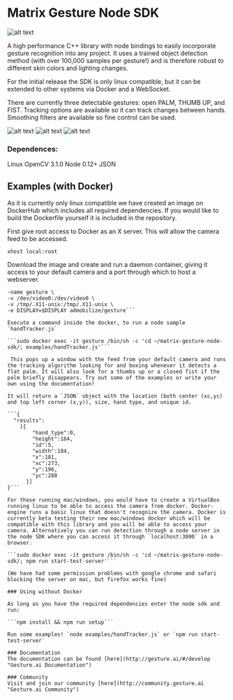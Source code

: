# Matrix Gesture Node SDK
![alt text](https://github.com/matrix-io/matrix-gesture-node-sdk/raw/master/examples/logo.png "Gesture.ai Logo")

A high performance C++ library with node bindings to easily incorporate gesture recognition into any project. It uses a trained object detection method (with over 100,000 samples per gesture!) and is therefore robust to different skin colors and lighting changes. 

For the initial release the SDK is only linux compatible, but it can be extended to other systems via Docker and a WebSocket.

There are currently three detectable gestures: open PALM, THUMB UP, and FIST. Tracking options are available so it can track changes between hands. Smoothing filters are available so fine control can be used.

![alt text](https://github.com/matrix-io/matrix-gesture-node-sdk/raw/master/examples/palm.jpg "Palm")
![alt text](https://github.com/matrix-io/matrix-gesture-node-sdk/raw/master/examples/fist.jpg "Fist")
![alt text](https://github.com/matrix-io/matrix-gesture-node-sdk/raw/master/examples/thumb_up.jpg "Thumb Up")

### Dependences:
Linux
OpenCV 3.1.0
Node 0.12+
JSON

## Examples (with Docker)

As it is currently only linux compatible we have created an image on DockerHub which includes all required dependencies. If you would like to build the Dockerfile yourself it is included in the repository.

First give root access to Docker as an X server. This will allow the camera feed to be accessed.

```xhost local:root```

Download the image and create and run a daemon container, giving it access to your default camera and a port through which to host a webserver. 

```sudo docker run -itd -p 8080:8080 -p 3000:3000 --privileged \
-name gesture \
-v /dev/video0:/dev/video0 \
-v /tmp/.X11-unix:/tmp/.X11-unix \
-e DISPLAY=$DISPLAY admobilize/gesture```

Execute a command inside the docker, to run a node sample `handTracker.js`

```sudo docker exec -it gesture /bin/sh -c 'cd ~/matrix-gesture-node-sdk/; examples/handTracker.js'```

 This pops up a window with the feed from your default camera and runs the tracking algorithm looking for and boxing whenever it detects a flat palm. It will also look for a thumbs up or a closed fist if the palm briefly disappears. Try out some of the examples or write your own using the documentation!

It will return a `JSON` object with the location (both center (xc,yc) and top left corner (x,y)), size, hand type, and unique id.

```{
  "results":
    [{
        "hand_type":0,
        "height":184,
        "id":5,
        "width":184,
        "x":181,
        "xc":273,
        "y":196,
        "yc":288
      }]
}```

For those running mac/windows, you would have to create a VirtualBox running linux to be able to access the camera from docker. Docker-engine runs a basic linux that doesn't recognize the camera. Docker is currently beta testing their new mac/windows docker which will be compatible with this library and you will be able to access your camera. Alternatively you can run detection through a node server in the node SDK where you can access it through `localhost:3000` in a browser. 

```sudo docker exec -it gesture /bin/sh -c 'cd ~/matrix-gesture-node-sdk/; npm run start-test-server'```

(We have had some permission problems with google chrome and safari blocking the server on mac, but firefox works fine)

### Using without Docker

As long as you have the required dependencies enter the node sdk and run:

```npm install && npm run setup```

Run some examples! `node examples/handTracker.js` or `npm run start-test-server`

### Documentation
The documentation can be found [here](http://gesture.ai/#/develop "Gesture.ai Documentation")

### Community
Visit and join our community [here](http://community.gesture.ai "Gesture.ai Community")
